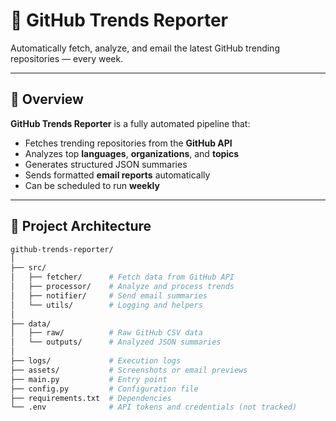 # 🤖 GitHub Trends Reporter

Automatically fetch, analyze, and email the latest GitHub trending repositories — every week.

---

## 🚀 Overview

**GitHub Trends Reporter** is a fully automated pipeline that:
- Fetches trending repositories from the **GitHub API**
- Analyzes top **languages**, **organizations**, and **topics**
- Generates structured JSON summaries
- Sends formatted **email reports** automatically
- Can be scheduled to run **weekly**

---

## 🧠 Project Architecture

```bash
github-trends-reporter/
│
├── src/
│   ├── fetcher/      # Fetch data from GitHub API
│   ├── processor/    # Analyze and process trends
│   ├── notifier/     # Send email summaries
│   └── utils/        # Logging and helpers
│
├── data/
│   ├── raw/          # Raw GitHub CSV data
│   └── outputs/      # Analyzed JSON summaries
│
├── logs/             # Execution logs
├── assets/           # Screenshots or email previews
├── main.py           # Entry point
├── config.py         # Configuration file
├── requirements.txt  # Dependencies
└── .env              # API tokens and credentials (not tracked)
```
